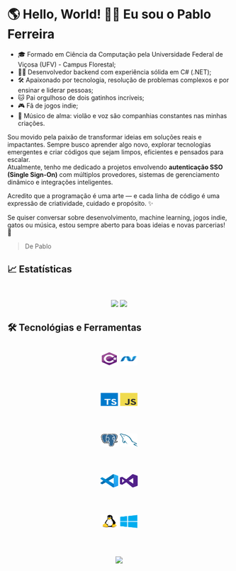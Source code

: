# 🌎 **Hello, World!** 👋✨ **Eu sou o Pablo Ferreira**

- 🎓 Formado em Ciência da Computação pela Universidade Federal de Viçosa (UFV) - Campus Florestal;
- 👨‍💻 Desenvolvedor backend com experiência sólida em C# (.NET);
- 🛠️ Apaixonado por tecnologia, resolução de problemas complexos e por ensinar e liderar pessoas;
- 🐱 Pai orgulhoso de dois gatinhos incríveis;
- 🎮 Fã de jogos indie;
- 🎸 Músico de alma: violão e voz são companhias constantes nas minhas criações.

Sou movido pela paixão de transformar ideias em soluções reais e impactantes. Sempre busco aprender algo novo, explorar tecnologias emergentes e criar códigos que sejam limpos, eficientes e pensados para escalar.  
Atualmente, tenho me dedicado a projetos envolvendo **autenticação SSO (Single Sign-On)** com múltiplos provedores, sistemas de gerenciamento dinâmico e integrações inteligentes.

Acredito que a programação é uma arte — e cada linha de código é uma expressão de criatividade, cuidado e propósito. ✨

Se quiser conversar sobre desenvolvimento, machine learning, jogos indie, gatos ou música, estou sempre aberto para boas ideias e novas parcerias! 🚀

> De Pablo 


## 📈 **Estatísticas**

<div align="center">
  
  <br>
  
  <a href="https://github.com/PabloVizard"></a>
  
  <img height="180em" src="https://github-readme-stats.vercel.app/api?username=PabloVizard&show_icons=true&theme=tokyonight&include_all_commits=true&count_private=true"/>
  
  <img height="180em" src="https://github-readme-stats.vercel.app/api/top-langs/?username=PabloVizard&layout=compact&langs_count=7&theme=tokyonight"/>
  
</div>

<!--Icones : https://github.com/devicons/devicon/tree/master/icons-->

## 🛠 **Tecnológias e Ferramentas**  
<div align="center" style="display: inline_block">
  <br>

  <!-- Backend Principal -->
  <img align="center" alt="Csharp" height="30" width="40" src="https://raw.githubusercontent.com/devicons/devicon/master/icons/csharp/csharp-original.svg">
  <img align="center" alt="Dotnet" height="30" width="40" src="https://raw.githubusercontent.com/devicons/devicon/master/icons/dot-net/dot-net-original.svg">
  
  <br><br>

  <!-- Frontend e Scripts -->
  <img align="center" alt="TypeScript" height="30" width="40" src="https://raw.githubusercontent.com/devicons/devicon/master/icons/typescript/typescript-original.svg">
  <img align="center" alt="JavaScript" height="30" width="40" src="https://raw.githubusercontent.com/devicons/devicon/master/icons/javascript/javascript-original.svg">

  <br><br>

  <!-- Banco de Dados -->
  <img align="center" alt="PostgreSQL" height="30" width="40" src="https://raw.githubusercontent.com/devicons/devicon/master/icons/postgresql/postgresql-original.svg">
  <img align="center" alt="MySQL" height="30" width="40" src="https://raw.githubusercontent.com/devicons/devicon/master/icons/mysql/mysql-original.svg">

  <br><br>

  <!-- IDEs -->
  <img align="center" alt="VSCode" height="30" width="40" src="https://raw.githubusercontent.com/devicons/devicon/master/icons/vscode/vscode-original.svg">
  <img align="center" alt="Visual Studio" height="30" width="40" src="https://raw.githubusercontent.com/devicons/devicon/master/icons/visualstudio/visualstudio-plain.svg">
  
  <br><br>

  <!-- Sistemas Operacionais -->
  <img align="center" alt="Linux" height="30" width="40" src="https://raw.githubusercontent.com/devicons/devicon/master/icons/linux/linux-original.svg">
  <img align="center" alt="Windows" height="30" width="40" src="https://raw.githubusercontent.com/devicons/devicon/master/icons/windows8/windows8-original.svg">
  
  <br><br>

  <!-- Contador de visitas -->
  <img align="center" src="https://komarev.com/ghpvc/?username=PabloVizard&style=for-the-badge&color=4b6da7">
  
</div>



